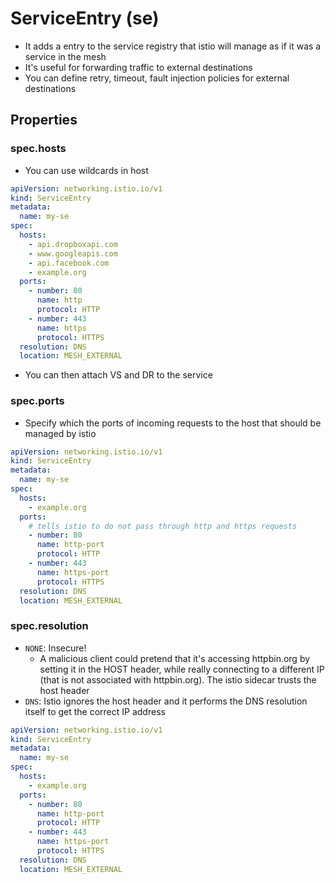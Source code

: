 # ServiceEntry (se)

- It adds a entry to the service registry that istio will manage as if it was a service in the mesh
- It's useful for forwarding traffic to external destinations
- You can define retry, timeout, fault injection policies for external destinations

## Properties

### spec.hosts

- You can use wildcards in host

```yaml
apiVersion: networking.istio.io/v1
kind: ServiceEntry
metadata:
  name: my-se
spec:
  hosts:
    - api.dropboxapi.com
    - www.googleapis.com
    - api.facebook.com
    - example.org
  ports:
    - number: 80
      name: http
      protocol: HTTP
    - number: 443
      name: https
      protocol: HTTPS
  resolution: DNS
  location: MESH_EXTERNAL
```

- You can then attach VS and DR to the service

### spec.ports

- Specify which the ports of incoming requests to the host that should be managed by istio

```yaml
apiVersion: networking.istio.io/v1
kind: ServiceEntry
metadata:
  name: my-se
spec:
  hosts:
    - example.org
  ports:
    # tells istio to do not pass through http and https requests
    - number: 80
      name: http-port
      protocol: HTTP
    - number: 443
      name: https-port
      protocol: HTTPS
  resolution: DNS
  location: MESH_EXTERNAL
```

### spec.resolution

- `NONE`: Insecure!
  - A malicious client could pretend that it's accessing httpbin.org by setting it in the HOST header, while really connecting to a different IP (that is not associated with httpbin.org). The istio sidecar trusts the host header
- `DNS`: Istio ignores the host header and it performs the DNS resolution itself to get the correct IP address

```yaml
apiVersion: networking.istio.io/v1
kind: ServiceEntry
metadata:
  name: my-se
spec:
  hosts:
    - example.org
  ports:
    - number: 80
      name: http-port
      protocol: HTTP
    - number: 443
      name: https-port
      protocol: HTTPS
  resolution: DNS
  location: MESH_EXTERNAL
```
